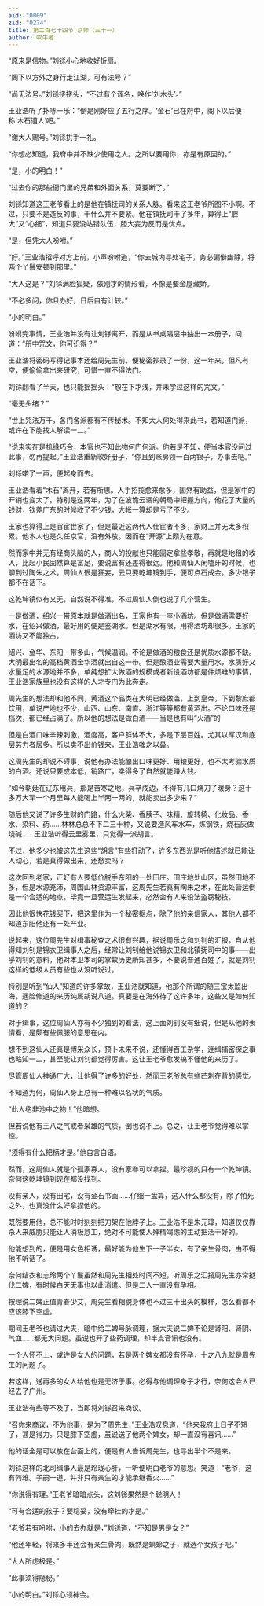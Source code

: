 ```yaml
---
aid: "0009"
zid: "0274"
title: 第二百七十四节 京师（三十一）
author: 吹牛者
---
```


“原来是信物。”刘铩小心地收好折扇。

“阁下以方外之身行走江湖，可有法号？”

“尚无法号。”刘铩挠挠头，“不过有个诨名，唤作‘刘木头’。”

王业浩听了扑哧一乐：“倒是刚好应了五行之序。‘金石’已在府中，阁下以后便称‘木石道人’吧。”

“谢大人赐号。”刘铩拱手一礼。

“你想必知道，我府中并不缺少使用之人。之所以要用你，亦是有原因的。”

“是，小的明白！”

“过去你的那些衙门里的兄弟和外面关系，莫要断了。”

刘铩知道这王老爷看上的是他在镇抚司的关系人脉。看来这王老爷所图不小啊。不过，只要不是造反的事，干什么并不要紧。他在镇抚司干了多年，算得上“胆大”又“心细”，知道只要没站错队伍，胆大妄为反而是优点。

“是，但凭大人吩咐。”

“好。”王业浩招呼对方上前，小声吩咐道，“你去城内寻处宅子，务必偏僻幽静，将两个丫鬟安顿到那里。”

“大人这是？”刘铩满脸狐疑，依刚才的情形看，不像是要金屋藏娇。

“不必多问，你且办好，日后自有计较。”

“小的明白。”

吩咐完事情，王业浩并没有让刘铩离开，而是从书桌隔层中抽出一本册子，问道：“册中咒文，你可识得？”

王业浩将密码写得记事本还给周先生前，便秘密抄录了一份，这一年来，但凡有空，便偷偷拿出来研究，可惜一直不得法门。

刘铩翻看了半天，也只能摇摇头：“恕在下才浅，并未学过这样的咒文。”

“毫无头绪？”

“世上咒法万千，各门各派都有不传秘术。不知大人何处得来此书，若知道门派，或许在下能找人解读一二。”

“说来实在是机缘巧合，本官也不知此物何门何派。你若是不知，便当本官没问过此事，勿再提起。”王业浩重新收好册子，“你且到账房领一百两银子，办事去吧。”

刘铩喏了一声，便起身而去。

王业浩看着“木石”离开，若有所思。人手招揽愈来愈多，固然有助益，但是家中的开销也变大了。特别是这两年，为了在波诡云谲的朝局中把握方向，他花了大量的钱财，钦差广东的时候收了不少钱，大帐一算却是亏了不少。

王家也算得上是官宦世家了，但是最近这两代人仕宦者不多，家财上并无太多积累。他本人也是久任京官，没有外放。因而在“开源”上颇为在意。

然而家中并无有经商头脑的人，商人的投献也只能固定拿些孝敬，再就是地租的收入，比起小民固然算是富足，要说富有还差得很远。他和周仙人闲嗑牙的时候，也聊到过陶朱之术。周仙人很是狂妄，云只要乾坤镜到手，便可点石成金。多少银子都不在话下。

这乾坤镜似有又无，自然说不得准，不过周仙人倒也说了几个营生。

一是做酒，绍兴一带原本就是做酒出名，王家也有一座小酒坊。但是做酒需要好水，在绍兴做酒，最好用的便是鉴湖水。但是湖水有限，用得酒坊却很多。王家的酒坊又不能独占。

绍兴、金华、东阳一带多山，气候温润。不论是做酒的粮食还是优质水源都不缺。大明最出名的高档黄酒金华酒就出自这一带。但是酿酒业需要大量用水，水质好又水量足的水源地并不多，单纯想扩大做酒的规模或者新设酒坊都是件烦难的事情，王业浩家族里也没有这样的人才专门为此奔走。

周先生的想法却和他不同，黄酒这个品类在大明已经做滥，上到皇帝，下到黎庶都饮用，单说产地也不少，山西、山东、南直、浙江等等都有黄酒出。不论口味还是档次，都已经占满了。所以他的想法是做白酒――当是也有叫“火酒”的

但是白酒口味辛辣刺激，酒度高，客户群体不大，多是下层百姓。尤其以军汉和底层劳力者居多。所以卖不出价钱来，王业浩嗤之以鼻。

这周先生的却说不碍事，说他有办法能酿出口味更好、用粮更好，也不太考验水质的白酒。还说只要成本低，销路广，卖得多了自然就能赚大钱。

“如今朝廷在辽东用兵，那是苦寒之地，兵卒戍边，不得有几口烧刀子暖身？这十多万大军一个月里每人能喝上半两一两的，就能卖出多少来？”

随后他又说了许多生财的门路，什么火柴、香胰子、味精、旋转椅、化妆品、香水、染料、药……林林总总不下二三十种，又说要造风车水车，炼钢铁，烧石灰做烧碱……王业浩听得云里雾里，只觉得一派胡言。

不过，他多少也被这先生这些“胡言”有些打动了，许多东西光是听他描述就已能让人动心，若是真得做出来，还愁卖吗？

这次回到老家，正好有人要低价脱手东阳的一处田庄。田庄地处山区，虽然田地不多，但是水源充沛，周围山林资源丰富，这周先生若真有陶朱之术，在此处营运倒是一个合适的地点。毕竟一旦营运生发起来，必然会有人来设法盗窃秘技。

因此他很快花钱买下，把这里作为一个秘密据点，除了他的亲信家人，其他人都不知道东阳他还有一处产业。

说起来，这位周先生对缉事秘查之术很有兴趣，据说周乐之和刘钊的汇报，自从他得知刘钊是锦衣卫缉事人之后，经常让刘钊给他说锦衣卫和北镇抚司中的事――出乎刘钊的意料，他对本卫本司的掌故历史所知甚多，不要说普通百姓了，就是刘钊这样的低级人员有些也从没听说过。

特别是听到“仙人”知道的许多掌故，王业浩就知道，他那个所谓的随三宝太监出海，遇险修道的来历纯属胡说八道。真要是在海外待了这许多年，这些又是如何知道的？

对于缉事，这位周仙人亦有不少独到的看法，这上面刘钊没有细说，但是从他的表情看，是颇有些佩服的意思在内。

想不到这仙人还真是博采众长，预卜未来不说，还懂得百工杂学，连缉捕密探之事也略知一二，甚至能让刘钊都觉得厉害。这让王老爷愈发搞不懂他的来历了。

尽管周仙人神通广大，让他得了许多的好处，然而王老爷总有些芒刺在背的感觉。

不知道为何，周仙人身上总有一种难以名状的气质。

“此人绝非池中之物！”他暗想。

但若说他有王八之气或者枭雄的气质，倒也说不上。总之，让王老爷觉得难以掌控。

“须得有什么把柄才是。”他自言自语。

然而，这周仙人就是个孤家寡人，没有家眷可以拿捏。最珍视的只有一个乾坤镜。奈何这乾坤镜到现在都没找到。

没有亲人，没有田宅，没有金石书画……仔细一盘算，这人什么都没有，除了怕死之外，也真没什么好拿捏他的。

既然要用他，总不能时时刻刻把刀架在他脖子上。王业浩不是朱元璋，知道仅仅靠杀人来威胁只能让人消极怠工，绝对不可能使人殚精竭虑的主动把活干好的。

他能想到的，便是用女色相诱，最好能为他生下一子半女，有了亲生骨肉，由不得他不听话了。

奈何结衣和志玲两个丫鬟虽然和周先生相处时间不短，听周乐之汇报周先生亦常挞伐二婢，有时候白天无事也以此消遣。但是二人一直没有孕相。

按理说二婢正值青春少艾，周先生看相貌身体也不过三十出头的模样，怎么看都不应该膝下空虚。

期间王老爷也请过大夫，暗中给二婢号脉调理，据大夫说二婢不论是肾阳、肾阴、气血……都无大问题。虽说也开了些药调理，却半点音讯也没有。

一个人怀不上，或许是女人的问题，若是两个婢女都没有怀孕，十之八九就是周先生的问题了。

若这样，送再多的女人给他也是无济于事。必得与他调理身子才行，奈何这会人已经去了广州。

王业浩有些等不及了，当即将刘铩召来商议。

“召你来商议，不为他事，是为了周先生，”王业浩叹息道，“他来我府上日子不短了，甚是得力。只是膝下空虚，虽说送了他两个婢女，却一直没有喜讯……”

他的话全是可以放在台面上的，便是有人告诉周先生，也寻出半个不是来。

刘铩这样的北司缉事人最是玲珑心肝，一听便明白老爷的意思。笑道：“老爷，这有何难。子嗣一道，并非只有亲生的才能承继香火……”

“你说得有理。”王老爷暗暗点头，这刘铩果然是个聪明人！

“可有合适的孩子？要稳妥，没有牵挂的才是。”

“老爷若有吩咐，小的去办就是，”刘铩道，“不知是男是女？”

“他还年轻，将来多半还会有亲生骨肉，既然是螟蛉之子，就选个女孩子吧。”

“大人所虑极是。”

“此事须得隐秘。”

“小的明白。”刘铩心领神会。

